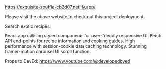 https://exquisite-souffle-cb2d07.netlify.app/

Please visit the above website to check out this project deployment.

Search exotic recipes.

React app utilising styled components for user-friendly responsive UI.
Fetch API end-points for recipe information and cooking guides.
High performance with session-cookie data caching technology.
Stunning framer-motion carousel UI scroll function.

Props to DevEd:
https://www.youtube.com/@developedbyed

